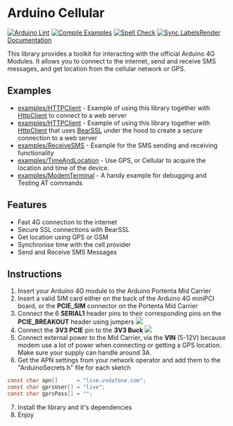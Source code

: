# Arduino Cellular 

[![Arduino Lint](https://github.com/arduino-libraries/Arduino_Cellular/actions/workflows/check-arduino.yml/badge.svg)](https://github.com/arduino-libraries/Arduino_Cellular/actions/workflows/check-arduino.yml) [![Compile Examples](https://github.com/arduino-libraries/Arduino_Cellular/actions/workflows/compile-examples.yml/badge.svg)](https://github.com/arduino-libraries/Arduino_Cellular/actions/workflows/compile-examples.yml) [![Spell Check](https://github.com/arduino-libraries/Arduino_Cellular/actions/workflows/spell-check.yml/badge.svg)](https://github.com/arduino-libraries/Arduino_Cellular/actions/workflows/spell-check.yml) [![Sync Labels](https://github.com/arduino-libraries/Arduino_Cellular/actions/workflows/sync-labels.yml/badge.svg)](https://github.com/arduino-libraries/Arduino_Cellular/actions/workflows/sync-labels.yml)[Render Documentation](https://github.com/arduino-libraries/Arduino_Cellular/actions/workflows/render-documentation.yml)


This library provides a toolkit for interacting with the official Arduino 4G Modules. It allows you to connect to the internet, send and receive SMS messages, and get location from the cellular network or GPS. 

## Examples
* [examples/HTTPClient]() - Example of using this library together with [HttpClient]() to connect to a web server
* [examples/HTTPClient]() - Example of using this library together with [HttpClient]() that uses [BearSSL]() under the hood to create a secure connection to a web server
* [examples/ReceiveSMS]() - Example for the SMS sending and receiving functionality 
* [examples/TimeAndLocation]() - Use GPS, or Cellular to acquire the location and time of the device. 
* [examples/ModemTerminal]() - A handy example for debugging and Testing AT commands 

## Features
* Fast 4G connection to the internet
* Secure SSL connections with BearSSL
* Get location using GPS or GSM
* Synchronise time with the cell provider
* Send and Receive SMS Messages

## Instructions
1. Insert your Arduino 4G module to the Arduino Portenta Mid Carrier
2. Insert a valid SIM card either on the back of the Arduino 4G miniPCI board, or the **PCIE_SIM** connector on the Portenta Mid Carrier
3. Connect the 6 **SERIAL1** header pins to their corresponding pins on the **PCIE_BREAKOUT** header using jumpers
![](https://raw.githubusercontent.com/arduino-libraries/Arduino_Cellular/main/extras/connection_img/header.jpg?token=GHSAT0AAAAAACNPRJPUBHNVP3J3KMRPUULUZQVDLKQ)
4. Connect the **3V3 PCIE** pin to the **3V3 Buck** 
![](https://raw.githubusercontent.com/arduino-libraries/Arduino_Cellular/main/extras/connection_img/buck.jpg?token=GHSAT0AAAAAACNPRJPUBUCALG2FUCDZ7AVCZQVDLJA)
5. Connect external power to the Mid Carrier, via the **VIN** (5-12V) because modem use a lot of power when connecting or getting a GPS location. Make sure your supply can handle around 3A. 
6. Get the APN settings from your network operator and add them to the "ArduinoSecrets.h" file for each sketch
```c
const char apn[]      = "live.vodafone.com";
const char gprsUser[] = "live";
const char gprsPass[] = "";
```
7. Install the library and it's dependencies 
8. Enjoy


